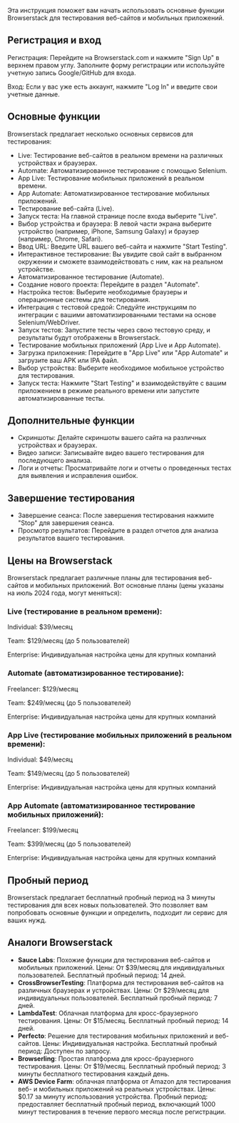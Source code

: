 Эта инструкция поможет вам начать использовать основные функции Browserstack для тестирования веб-сайтов и мобильных приложений.

## Регистрация и вход
Регистрация: Перейдите на Browserstack.com и нажмите "Sign Up" в верхнем правом углу. Заполните форму регистрации или используйте учетную запись Google/GitHub для входа.

Вход: Если у вас уже есть аккаунт, нажмите "Log In" и введите свои учетные данные.

## Основные функции
Browserstack предлагает несколько основных сервисов для тестирования:

* Live: Тестирование веб-сайтов в реальном времени на различных устройствах и браузерах.
* Automate: Автоматизированное тестирование с помощью Selenium.
* App Live: Тестирование мобильных приложений в реальном времени.
* App Automate: Автоматизированное тестирование мобильных приложений.
* Тестирование веб-сайта (Live).
* Запуск теста: На главной странице после входа выберите "Live".
* Выбор устройства и браузера: В левой части экрана выберите устройство (например, iPhone, Samsung Galaxy) и браузер (например, Chrome, Safari).
* Ввод URL: Введите URL вашего веб-сайта и нажмите "Start Testing".
* Интерактивное тестирование: Вы увидите свой сайт в выбранном окружении и сможете взаимодействовать с ним, как на реальном устройстве.
* Автоматизированное тестирование (Automate).
* Создание нового проекта: Перейдите в раздел "Automate".
* Настройка тестов: Выберите необходимые браузеры и операционные системы для тестирования.
* Интеграция с тестовой средой: Следуйте инструкциям по интеграции с вашими автоматизированными тестами на основе Selenium/WebDriver.
* Запуск тестов: Запустите тесты через свою тестовую среду, и результаты будут отображены в Browserstack.
* Тестирование мобильных приложений (App Live и App Automate).
* Загрузка приложения: Перейдите в "App Live" или "App Automate" и загрузите ваш APK или IPA файл.
* Выбор устройства: Выберите необходимое мобильное устройство для тестирования.
* Запуск теста: Нажмите "Start Testing" и взаимодействуйте с вашим приложением в режиме реального времени или запустите автоматизированные тесты.
## Дополнительные функции
* Скриншоты: Делайте скриншоты вашего сайта на различных устройствах и браузерах.
* Видео записи: Записывайте видео вашего тестирования для последующего анализа.
* Логи и отчеты: Просматривайте логи и отчеты о проведенных тестах для выявления и исправления ошибок.
## Завершение тестирования
* Завершение сеанса: После завершения тестирования нажмите "Stop" для завершения сеанса.
* Просмотр результатов: Перейдите в раздел отчетов для анализа результатов вашего тестирования.
  
## Цены на Browserstack
Browserstack предлагает различные планы для тестирования веб-сайтов и мобильных приложений. Вот основные планы (цены указаны на июль 2024 года, могут меняться):

### Live (тестирование в реальном времени):

Individual: $39/месяц

Team: $129/месяц (до 5 пользователей)

Enterprise: Индивидуальная настройка цены для крупных компаний

### Automate (автоматизированное тестирование):

Freelancer: $129/месяц

Team: $249/месяц (до 5 пользователей)

Enterprise: Индивидуальная настройка цены для крупных компаний

### App Live (тестирование мобильных приложений в реальном времени):

Individual: $49/месяц

Team: $149/месяц (до 5 пользователей)

Enterprise: Индивидуальная настройка цены для крупных компаний

### App Automate (автоматизированное тестирование мобильных приложений):

Freelancer: $199/месяц

Team: $399/месяц (до 5 пользователей)

Enterprise: Индивидуальная настройка цены для крупных компаний

## Пробный период
Browserstack предлагает бесплатный пробный период на 3 минуты тестирования для всех новых пользователей. Это позволяет вам попробовать основные функции и определить, подходит ли сервис для ваших нужд.

## Аналоги Browserstack
+ __Sauce Labs__:
Похожие функции для тестирования веб-сайтов и мобильных приложений.
Цены: От $39/месяц для индивидуальных пользователей.
Бесплатный пробный период: 14 дней.
+ __CrossBrowserTesting__:
Платформа для тестирования веб-сайтов на различных браузерах и устройствах.
Цены: От $29/месяц для индивидуальных пользователей.
Бесплатный пробный период: 7 дней.
+ __LambdaTest__:
Облачная платформа для кросс-браузерного тестирования.
Цены: От $15/месяц.
Бесплатный пробный период: 14 дней.
+ __Perfecto__:
Решение для тестирования мобильных приложений и веб-сайтов.
Цены: Индивидуальная настройка.
Бесплатный пробный период: Доступен по запросу.
+ __Browserling__:
Простая платформа для кросс-браузерного тестирования.
Цены: От $19/месяц.
Бесплатный пробный период: 3 минуты бесплатного тестирования каждый день.
+ __AWS Device Farm__: облачная платформа от Amazon для тестирования веб- и мобильных приложений на реальных устройствах.
Цены: $0.17 за минуту использования устройства.
Пробный период: предоставляет бесплатный пробный период, включающий 1000 минут тестирования в течение первого месяца после регистрации.
  

